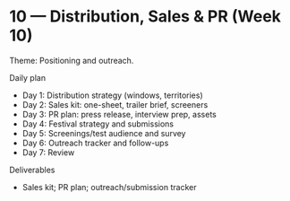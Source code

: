 # 10 — Distribution, Sales & PR (Week 10)

Theme: Positioning and outreach.

Daily plan
- Day 1: Distribution strategy (windows, territories)
- Day 2: Sales kit: one-sheet, trailer brief, screeners
- Day 3: PR plan: press release, interview prep, assets
- Day 4: Festival strategy and submissions
- Day 5: Screenings/test audience and survey
- Day 6: Outreach tracker and follow-ups
- Day 7: Review

Deliverables
- Sales kit; PR plan; outreach/submission tracker
